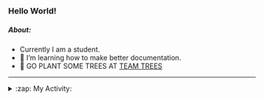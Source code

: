 ### Hello World!

##### About:
- Currently I am a student.
- 🌱 I’m learning how to make better documentation.
- 🌱 GO PLANT SOME TREES AT [TEAM TREES](https://teamtrees.org/)

---
<details>
  <summary>:zap: My Activity:</summary>
  
<!--START_SECTION:waka-->
![Code Time](http://img.shields.io/badge/Code%20Time-1%2C068%20hrs%2048%20mins-blue)

**I'm a Night 🦉** 

```text
🌞 Morning                1695 commits        ███░░░░░░░░░░░░░░░░░░░░░░   10.21 % 
🌆 Daytime                5217 commits        ████████░░░░░░░░░░░░░░░░░   31.44 % 
🌃 Evening                4913 commits        ███████░░░░░░░░░░░░░░░░░░   29.61 % 
🌙 Night                  4769 commits        ███████░░░░░░░░░░░░░░░░░░   28.74 % 
```
📅 **I'm Most Productive on Wednesday** 

```text
Monday                   2404 commits        ████░░░░░░░░░░░░░░░░░░░░░   14.49 % 
Tuesday                  2062 commits        ███░░░░░░░░░░░░░░░░░░░░░░   12.43 % 
Wednesday                3805 commits        ██████░░░░░░░░░░░░░░░░░░░   22.93 % 
Thursday                 2397 commits        ████░░░░░░░░░░░░░░░░░░░░░   14.44 % 
Friday                   1641 commits        ██░░░░░░░░░░░░░░░░░░░░░░░   09.89 % 
Saturday                 1502 commits        ██░░░░░░░░░░░░░░░░░░░░░░░   09.05 % 
Sunday                   2783 commits        ████░░░░░░░░░░░░░░░░░░░░░   16.77 % 
```


📊 **This Week I Spent My Time On** 

```text
🔥 Editors: 
VS Code                  4 hrs 49 mins       █████████████████████████   100.00 % 

🐱‍💻 Projects: 
praise                   2 hrs 17 mins       ████████████░░░░░░░░░░░░░   47.55 % 
gdsc-next-weather-app    1 hr 25 mins        ███████░░░░░░░░░░░░░░░░░░   29.40 % 
CSF22                    1 hr 6 mins         ██████░░░░░░░░░░░░░░░░░░░   23.05 % 
```


 Last Updated on 21/03/2023 05:05:51 UTC
<!--END_SECTION:waka-->
</details>
